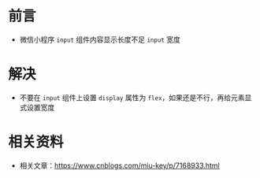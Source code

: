 # 前言



- 微信小程序 `input` 组件内容显示长度不足 `input` 宽度



# 解决

- 不要在 `input` 组件上设置 `display` 属性为 `flex`，如果还是不行，再给元素显式设置宽度



# 相关资料

- 相关文章：https://www.cnblogs.com/miu-key/p/7168933.html